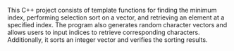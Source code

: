This C++ project consists of template functions for finding the minimum index, performing selection sort on a vector, and retrieving an element at a specified index. The program also generates random character vectors and allows users to input indices to retrieve corresponding characters. Additionally, it sorts an integer vector and verifies the sorting results.
